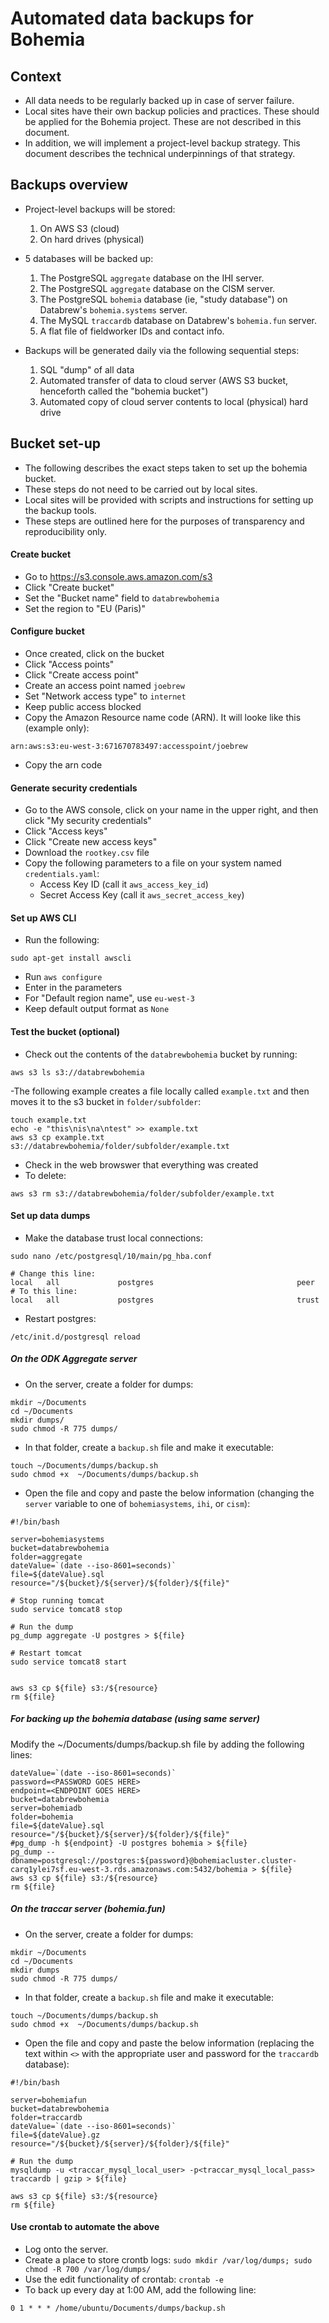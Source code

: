 # Automated data backups for Bohemia

## Context

- All data needs to be regularly backed up in case of server failure.
- Local sites have their own backup policies and practices. These should be applied for the Bohemia project. These are not described in this document.
- In addition, we will implement a project-level backup strategy. This document describes the technical underpinnings of that strategy.

## Backups overview

- Project-level backups will be stored:
  1. On AWS S3 (cloud)
  2. On hard drives (physical)

- 5 databases will be backed up:
  1. The PostgreSQL `aggregate` database on the IHI server.
  2. The PostgreSQL `aggregate` database on the CISM server.
  3. The PostgreSQL `bohemia` database (ie, "study database") on Databrew's `bohemia.systems` server.
  4. The MySQL `traccardb` database on Databrew's `bohemia.fun` server.
  5. A flat file of fieldworker IDs and contact info.

- Backups will be generated daily via the following sequential steps:
  1. SQL "dump" of all data
  2. Automated transfer of data to cloud server (AWS S3 bucket, henceforth called the "bohemia bucket")
  3. Automated copy of cloud server contents to local (physical) hard drive

## Bucket set-up

- The following describes the exact steps taken to set up the bohemia bucket.
- These steps do not need to be carried out by local sites.
- Local sites will be provided with scripts and instructions for setting up the backup tools.
- These steps are outlined here for the purposes of transparency and reproducibility only.

#### Create bucket

- Go to https://s3.console.aws.amazon.com/s3
- Click "Create bucket"
- Set the "Bucket name" field to `databrewbohemia`
- Set the region to "EU (Paris)"

#### Configure bucket

- Once created, click on the bucket
- Click "Access points"
- Click "Create access point"
- Create an access point named `joebrew`
- Set "Network access type" to `internet`
- Keep public access blocked
- Copy the Amazon Resource name code (ARN). It will looke like this (example only):
```
arn:aws:s3:eu-west-3:671670783497:accesspoint/joebrew
```
- Copy the arn code

#### Generate security credentials

- Go to the AWS console, click on your name in the upper right, and then click "My security credentials"
- Click "Access keys"
- Click "Create new access keys"
- Download the `rootkey.csv` file
- Copy the following parameters to a file on your system named `credentials.yaml`:
  - Access Key ID (call it `aws_access_key_id`)
  - Secret Access Key (call it `aws_secret_access_key`)

#### Set up AWS CLI

- Run the following:
```
sudo apt-get install awscli
```
- Run `aws configure`
- Enter in the parameters
- For "Default region name", use `eu-west-3`
- Keep default output format as `None`

#### Test the bucket (optional)

- Check out the contents of the `databrewbohemia` bucket by running:
```
aws s3 ls s3://databrewbohemia
```
-The following example creates a file locally called `example.txt` and then moves it to the s3 bucket in `folder/subfolder`:
```
touch example.txt
echo -e "this\nis\na\ntest" >> example.txt
aws s3 cp example.txt s3://databrewbohemia/folder/subfolder/example.txt
```
- Check in the web browswer that everything was created
- To delete:
```
aws s3 rm s3://databrewbohemia/folder/subfolder/example.txt
```

#### Set up data dumps

- Make the database trust local connections:
```
sudo nano /etc/postgresql/10/main/pg_hba.conf

# Change this line:
local   all             postgres                                peer
# To this line:
local   all             postgres                                trust
```
- Restart postgres:
```
/etc/init.d/postgresql reload
```

##### On the ODK Aggregate server

- On the server, create a folder for dumps:
```
mkdir ~/Documents
cd ~/Documents
mkdir dumps/
sudo chmod -R 775 dumps/  
```
- In that folder, create a `backup.sh` file and make it executable:
```
touch ~/Documents/dumps/backup.sh
sudo chmod +x  ~/Documents/dumps/backup.sh
```
- Open the file and copy and paste the below information (changing the `server` variable to one of `bohemiasystems`, `ihi`, or `cism`):

```
#!/bin/bash

server=bohemiasystems
bucket=databrewbohemia
folder=aggregate
dateValue=`(date --iso-8601=seconds)`
file=${dateValue}.sql
resource="/${bucket}/${server}/${folder}/${file}"

# Stop running tomcat
sudo service tomcat8 stop

# Run the dump
pg_dump aggregate -U postgres > ${file}

# Restart tomcat
sudo service tomcat8 start


aws s3 cp ${file} s3:/${resource}
rm ${file}
```

##### For backing up the bohemia database (using same server)

Modify the ~/Documents/dumps/backup.sh file by adding the following lines:

```
dateValue=`(date --iso-8601=seconds)`
password=<PASSWORD GOES HERE>
endpoint=<ENDPOINT GOES HERE>
bucket=databrewbohemia
server=bohemiadb
folder=bohemia
file=${dateValue}.sql
resource="/${bucket}/${server}/${folder}/${file}"
#pg_dump -h ${endpoint} -U postgres bohemia > ${file}
pg_dump --dbname=postgresql://postgres:${password}@bohemiacluster.cluster-carq1ylei7sf.eu-west-3.rds.amazonaws.com:5432/bohemia > ${file}
aws s3 cp ${file} s3:/${resource}
rm ${file}
```


##### On the traccar server (bohemia.fun)

- On the server, create a folder for dumps:
```
mkdir ~/Documents
cd ~/Documents
mkdir dumps
sudo chmod -R 775 dumps/  
```
- In that folder, create a `backup.sh` file and make it executable:
```
touch ~/Documents/dumps/backup.sh
sudo chmod +x  ~/Documents/dumps/backup.sh
```
- Open the file and copy and paste the below information (replacing the text within `<>` with the appropriate user and password for the `traccardb` database):


```
#!/bin/bash

server=bohemiafun
bucket=databrewbohemia
folder=traccardb
dateValue=`(date --iso-8601=seconds)`
file=${dateValue}.gz
resource="/${bucket}/${server}/${folder}/${file}"

# Run the dump
mysqldump -u <traccar_mysql_local_user> -p<traccar_mysql_local_pass> traccardb | gzip > ${file}

aws s3 cp ${file} s3:/${resource}
rm ${file}
```





#### Use crontab to automate the above

- Log onto the server.
- Create a place to store crontb logs: `sudo mkdir /var/log/dumps; sudo chmod -R 700 /var/log/dumps/`
- Use the edit functionality of crontab: `crontab -e`
- To back up every day at 1:00 AM, add the following line:
```
0 1 * * * /home/ubuntu/Documents/dumps/backup.sh
```
